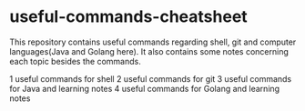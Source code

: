 # useful-commands-cheatsheet

This repository contains useful commands regarding shell, git and computer languages(Java and Golang here). It also contains some notes concerning each topic besides the commands.

1 useful commands for shell
2 useful commands for git
3 useful commands for Java and learning notes
4 useful commands for Golang and learning notes
